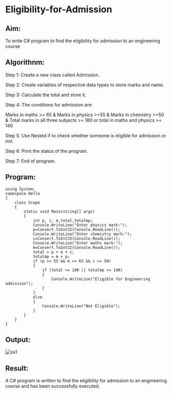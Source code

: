 # Eligibility-for-Admission

## Aim:
To write C# program to find the eligibility for admission to an engineering course

## Algorithnm:
Step 1:
Create a new class called Admission.

Step 2:
Create variables of respective data types to store marks and name.

Step 3:
Calculate the total and store it.

Step 4:
The conditions for admission are:

Marks in maths >= 65 & Marks in physics >=55 & Marks in chemistry >=50 & Total marks in all three subjects >= 180 or total in maths and physics >= 140

Step 5:
Use Nested if to check whether someone is eligible for admission or not.

Step 6:
Print the status of the program.

Step 7:
End of program.

## Program:
```
using System;
namespace Hello
{
    class Scope
    {
        static void Main(string[] args)
        {
            int p, c, m,total,totalmp;
            Console.WriteLine("Enter physics mark:");
            p=Convert.ToInt32(Console.ReadLine());
            Console.WriteLine("Enter chemistry mark:");
            c=Convert.ToInt32(Console.ReadLine());
            Console.WriteLine("Enter maths mark:");
            m=Convert.ToInt32(Console.ReadLine());
            total = p + m + c;
            totalmp = m + p;
            if (p >= 55 && m >= 65 && c >= 50)
            {
                if (total >= 180 || totalmp >= 140)
                {
                    Console.WriteLine("Eligible for Engineering admission");
                }
            }
            else
            {
                Console.WriteLine("Not Eligible");
            }
        }
    }
}
```
## Output:
![ss1](https://user-images.githubusercontent.com/94165108/225648388-908b0390-6d49-49ea-8307-520e78554384.png)


## Result:
A C# program is written to find the eligibility for admission to an engineering course and has been successfully executed.
